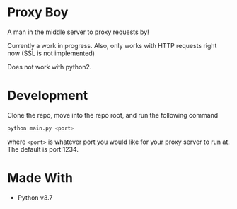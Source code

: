 # Proxy Boy

A man in the middle server to proxy requests by!

Currently a work in progress. Also, only works with HTTP requests right now (SSL is not implemented)

Does not work with python2.

# Development

Clone the repo, move into the repo root, and run the following command

```bash
python main.py <port>
```

where `<port>` is whatever port you would like for your proxy server to run at. The default is port 1234.

# Made With
* Python v3.7